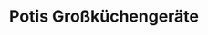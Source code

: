 ---
title: "Potis Großküchengeräte"
url: /goettingen/potis-grosskuechengeraete/
shop: Haushaltsartikel
---